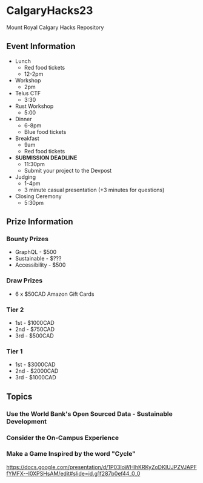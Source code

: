 # CalgaryHacks23

Mount Royal Calgary Hacks Repository

## Event Information

- Lunch
  - Red food tickets
  - 12-2pm
- Workshop
  - 2pm
- Telus CTF
  - 3:30
- Rust Workshop
  - 5:00
- Dinner
  - 6-8pm
  - Blue food tickets
- Breakfast
  - 9am
  - Red food tickets
- **SUBMISSION DEADLINE**
  - 11:30pm
  - Submit your project to the Devpost
- Judging
  - 1-4pm
  - 3 minute casual presentation (+3 minutes for questions)
- Closing Ceremony
  - 5:30pm

## Prize Information

### Bounty Prizes

- GraphQL - $500
- Sustainable - $???
- Accessibility - $500

### Draw Prizes

- 6 x $50CAD Amazon Gift Cards

### Tier 2

- 1st - $1000CAD
- 2nd - $750CAD
- 3rd - $500CAD

### Tier 1

- 1st - $3000CAD
- 2nd - $2000CAD
- 3rd - $1000CAD

## Topics

### Use the World Bank's Open Sourced Data - Sustainable Development

### Consider the On-Campus Experience

### Make a Game Inspired by the word "Cycle"

https://docs.google.com/presentation/d/1P03IoWHlhKRKyZoDKIUJPZVJAPFfYMFX--I0XPSHsAM/edit#slide=id.g1f287b0ef44_0_0
